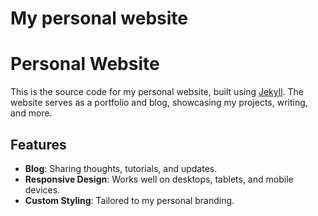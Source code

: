 # My personal website
# Personal Website

This is the source code for my personal website, built using [Jekyll](https://jekyllrb.com/). The website serves as a portfolio and blog, showcasing my projects, writing, and more.

## Features

- **Blog**: Sharing thoughts, tutorials, and updates.
- **Responsive Design**: Works well on desktops, tablets, and mobile devices.
- **Custom Styling**: Tailored to my personal branding.
